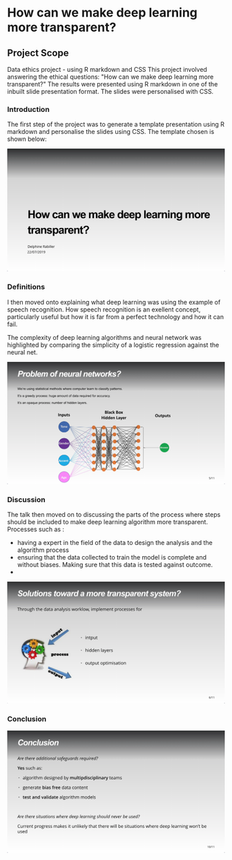 # How can we make deep learning more transparent?


## Project Scope
Data ethics project - using R markdown and CSS
This project involved answering the ethical questions: "How can we make deep learning more transparent?" 
The results were presented using R markdown in one of the inbuilt slide presentation format. 
The slides were personalised with CSS.


### Introduction
The first step of the project was to generate a template presentation using R markdown and personalise the slides using CSS. 
The template chosen is shown below: 

![](/screenshots/slide_1.jpg)

### Definitions
I then moved onto explaining what deep learning was using the example of speech recognition. How speech recognition is an exellent concept, particularly useful but how it is far from a perfect technology and how it can fail.

The complexity of deep learning algorithms and neural network was highlighted by comparing the simplicity of a logistic regression against the neural net. 

![](/screenshots/neural_net_rep.jpg)

### Discussion
The talk then moved on to discussing the parts of the process where steps should be included to make deep learning algorithm more transparent. 
Processes such as : 
- having a expert in the field of the data to design the analysis and the algorithm process
- ensuring that the data collected to train the model is complete and without biases. Making sure that this data is tested against outcome. 
- 

![](/screenshots/Screenshot%202019-09-22%20at%2014.36.43.png)

### Conclusion

![](/screenshots/conclusion.jpg)
